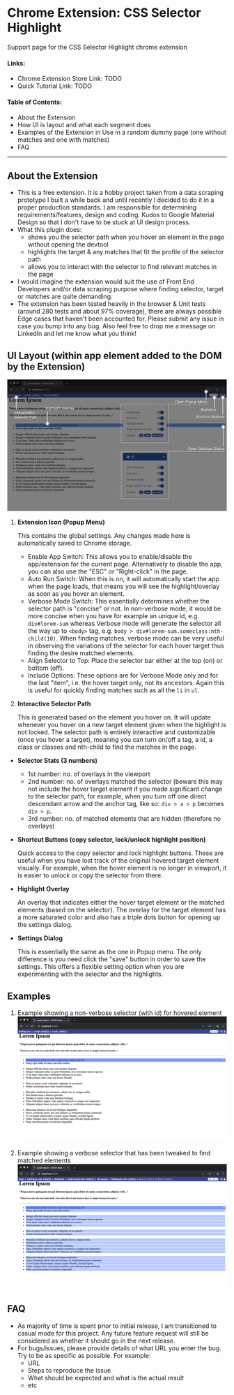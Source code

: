 # Chrome Extension: CSS Selector Highlight
Support page for the CSS Selector Highlight chrome extension

#### Links:
* Chrome Extension Store Link: TODO
* Quick Tutorial Link: TODO

#### Table of Contents:
* About the Extension
* How UI is layout and what each segment does
* Examples of the Extension in Use in a random dummy page (one without matches and one with matches)
* FAQ 

----------------

## About the Extension
* This is a free extension. It is a hobby project taken from a data scraping prototype I built a while back and until recently I decided to do it in a proper production standards. I am responsible for determining requirements/features, design and coding. Kudos to Google Material Design so that I don't have to be stuck at UI design process.
* What this plugin does:
    * shows you the selector path when you hover an element in the page without opening the devtool 
    * highlights the target & any matches that fit the profile of the selector path
    * allows you to interact with the selector to find relevant matches in the page
* I would imagine the extension would suit the use of Front End Developers and/or data scraping purpose where finding selector, target or matches are quite demanding. 
* The extension has been tested heavily in the browser & Unit tests (around 280 tests and about 97% coverage), there are always possible Edge cases that haven't been accounted for. Please submit any issue in case you bump into any bug. Also feel free to drop me a message on LinkedIn and let me know what you think!


## UI Layout (within app element added to the DOM by the Extension)
![ui-layout.png](./img/ui-layout.png)

1. **Extension Icon (Popup Menu)**

    This contains the global settings. Any changes made here is automatically saved to Chrome storage. 
    - Enable App Switch: This allows you to enable/disable the app/extension for the current page. Alternatively to disable the app, you can also use the "ESC" or "Right-click" in the page.
    - Auto Run Switch: When this is on, it will automatically start the app when the page loads, that means you will see the highlight/overlay as soon as you hover an element.
    - Verbose Mode Switch: This essentially determines whether the selector path is "concise" or not. In non-verbose mode, it would be more concise when you have for example an unique id, e.g. `div#lorem-sum` whereas Verbose mode will generate the selector all the way up to `<body>` tag, e.g. `body > div#lorem-sum.someclass:nth-child(10)`. When finding matches, verbose mode can be very useful in observing the variations of the selector for each hover target thus finding the desire matched elements.
    - Align Selector to Top: Place the selector bar either at the top (on) or bottom (off).
    - Include Options: These options are for Verbose Mode only and for the last "item", i.e. the hover target only, not its ancestors. Again this is useful for quickly finding matches such as all the `li` in `ul`.

2. **Interactive Selector Path**

    This is generated based on the element you hover on. It will update whenever you hover on a new target element given when the highlight is not locked. The selector path is entirely interactive and customizable (once you hover a target), meaning you can turn on/off a tag, a id, a class or classes and nth-child to find the matches in the page.

* **Selector Stats (3 numbers)**
    - 1st number: no. of overlays in the viewport
    - 2nd number: no. of overlays matched the selector (beware this may not include the hover target element if you made significant change to the selector path, for example, when you turn off one direct descendant arrow and the anchor tag, like so: `div > a > p` becomes `div > p`.
    - 3rd number: no. of matched elements that are hidden (therefore no overlays)

* **Shortcut Buttons (copy selector, lock/unlock highlight position)**

    Quick access to the copy selector and lock highlight buttons. These are useful when you have lost track of the original hovered target element visually. For example, when the hover element is no longer in viewport, it is easier to unlock or copy the selector from there.

* **Highlight Overlay**

    An overlay that indicates either the hover target element or the matched elements (based on the selector). The overlay for the target element has a more saturated color and also has a triple dots button for opening up the settings dialog. 

* **Settings Dialog**

    This is essentially the same as the one in Popup menu. The only difference is you need click the "save" button in order to save the settings. This offers a flexible setting option when you are experimenting with the selector and the highlights.

## Examples
1. Example showing a non-verbose selector (with id) for hovered element
![screenshot-1_non-vb-selector.png](./img/screenshot-1_non-vb-selector.png)

2. Example showing a verbose selector that has been tweaked to find matched elements
![screenshot-2_vb-selector.png](./img/screenshot-2_vb-selector.png)


## FAQ
* As majority of time is spent prior to initial release, I am transitioned to casual mode for this project. Any future feature request will still be considered as whether it should go in the next release. 
* For bugs/issues, please provide details of what URL you enter the bug. Try to be as specific as possible. For example:
    * URL
    * Steps to reproduce the issue
    * What should be expected and what is the actual result
    * etc
